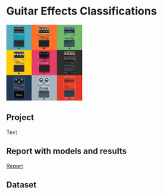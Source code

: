 # **Guitar Effects Classifications**

<img src="img/pedals.jpg" alt="pedals" width="200"/>

## **Project**

Text

## **Report with models and results**
[Report](https://docs.google.com/document/d/1m-M3qP3C9z6Qg7EcXej9O9Hzm-puHk-ThQ6Iwsc-UcY/edit?usp=sharing)

## **Dataset**
